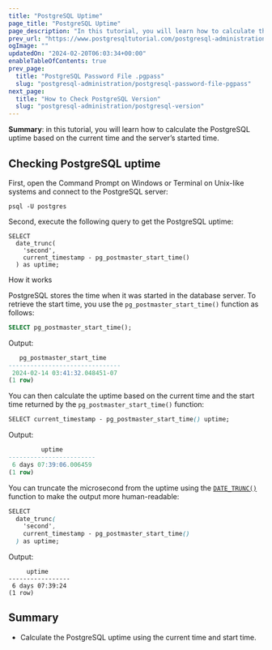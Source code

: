 ```yaml
---
title: "PostgreSQL Uptime"
page_title: "PostgreSQL Uptime"
page_description: "In this tutorial, you will learn how to calculate the PostgreSQL uptime based on the current time and the server's started time."
prev_url: "https://www.postgresqltutorial.com/postgresql-administration/postgresql-uptime/"
ogImage: ""
updatedOn: "2024-02-20T06:03:34+00:00"
enableTableOfContents: true
prev_page: 
  title: "PostgreSQL Password File .pgpass"
  slug: "postgresql-administration/postgresql-password-file-pgpass"
next_page: 
  title: "How to Check PostgreSQL Version"
  slug: "postgresql-administration/postgresql-version"
---
```





**Summary**: in this tutorial, you will learn how to calculate the PostgreSQL uptime based on the current time and the server’s started time.


## Checking PostgreSQL uptime

First, open the Command Prompt on Windows or Terminal on Unix\-like systems and connect to the PostgreSQL server:


```csssql
psql -U postgres
```
Second, execute the following query to get the PostgreSQL uptime:


```
SELECT 
  date_trunc(
    'second', 
    current_timestamp - pg_postmaster_start_time()
  ) as uptime;
```
How it works

PostgreSQL stores the time when it was started in the database server. To retrieve the start time, you use the `pg_postmaster_start_time()` function as follows:


```sql
SELECT pg_postmaster_start_time();
```
Output:


```sql
   pg_postmaster_start_time
-------------------------------
 2024-02-14 03:41:32.048451-07
(1 row)
```
You can then calculate the uptime based on the current time and the start time returned by the `pg_postmaster_start_time()` function:


```css
SELECT current_timestamp - pg_postmaster_start_time() uptime;
```
Output:


```sql
         uptime
------------------------
 6 days 07:39:06.006459
(1 row)
```
You can truncate the microsecond from the uptime using the [`DATE_TRUNC()`](../postgresql-date-functions/postgresql-date_trunc) function to make the output more human\-readable:


```css
SELECT 
  date_trunc(
    'second', 
    current_timestamp - pg_postmaster_start_time()
  ) as uptime;
```
Output:


```
     uptime
-----------------
 6 days 07:39:24
(1 row)
```

## Summary

* Calculate the PostgreSQL uptime using the current time and start time.

